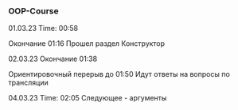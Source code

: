 ### OOP-Course

01.03.23
Time: 00:58

Окончание 01:16
Прошел раздел Конструктор

02.03.23
Окончание 01:38

Ориентировочный перерыв до 01:50
Идут ответы на вопросы по трансляции

04.03.23
Time: 02:05
Следующее - аргументы
